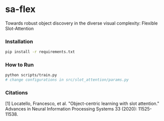 # sa-flex
Towards robust object discovery in the diverse visual complexity: Flexible Slot-Attention

### Installation
``` bash
pip install -r requirements.txt
```

### How to Run
``` bash
python scripts/train.py
# change configurations in src/slot_attention/params.py 
```

### Citations
[1] Locatello, Francesco, et al. "Object-centric learning with slot attention." Advances in Neural Information Processing Systems 33 (2020): 11525-11538.